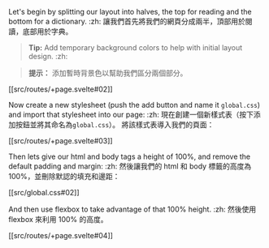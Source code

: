 Let's begin by splitting our layout into halves, the top for reading and the bottom for a dictionary. :zh: 讓我們首先將我們的網頁分成兩半，頂部用於閱讀，底部用於字典。

> **Tip:** Add temporary background colors to help with initial layout design. :zh:

> **提示：** 添加暫時背景色以幫助我們區分兩個部分。

[[src/routes/+page.svelte#02]]

Now create a new stylesheet (push the add button and name it `global.css`) and import that stylesheet into our page: :zh: 現在創建一個新樣式表（按下添加按鈕並將其命名為`global.css`）。 將該樣式表導入我們的頁面：

[[src/routes/+page.svelte#03]]

Then lets give our html and body tags a height of 100%, and remove the default padding and margin: :zh: 然後讓我們的 html 和 body 標籤的高度為 100%，並刪除默認的填充和邊距：

[[src/global.css#02]]

And then use flexbox to take advantage of that 100% height. :zh: 然後使用 flexbox 來利用 100% 的高度。

[[src/routes/+page.svelte#04]]